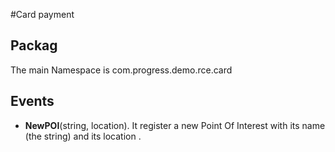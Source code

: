 #Card payment

## Packag
The main Namespace is com.progress.demo.rce.card

## Events

* **NewPOI**(string, location). It register a new Point Of Interest with its name (the string) and its location .